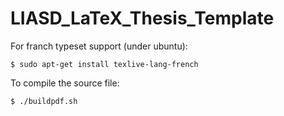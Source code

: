 # LIASD_LaTeX_Thesis_Template

For franch typeset support (under ubuntu):
```shell
$ sudo apt-get install texlive-lang-french
```

To compile the source file:
```shell
$ ./buildpdf.sh
```
